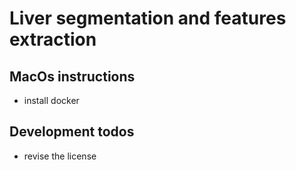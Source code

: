 # Liver segmentation and features extraction

## MacOs instructions
 - install docker

## Development todos
 - revise the license